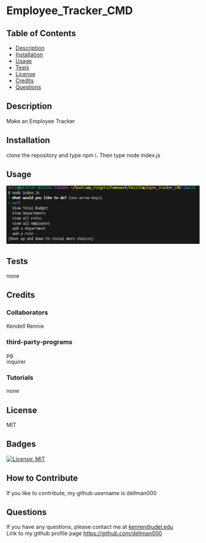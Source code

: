 # Employee_Tracker_CMD

## Table of Contents 
- [Description](#description)
- [Installation](#installation)
- [Usage](#usage)
- [Tests](#tests)
- [License](#license)
- [Credits](#credits)
- [Questions](#questions)


## Description
Make an Employee Tracker
## Installation
clone the repository and type npm i. Then type node index.js
## Usage
![alt text](Capture.png)
## Tests
none
## Credits
### Collaborators
Kendell Rennie 
  
### third-party-programs
pg  
inquirer  

### Tutorials
none
## License
MIT
## Badges
[![License: MIT](https://img.shields.io/badge/License-MIT-blue.svg)](https://opensource.org/licenses/MIT)
## How to Contribute
If you like to contribute, my github username is dellman000

## Questions
If you have any questions, please contact me at kenren@udel.edu  
Link to my github profile page https://github.com/dellman000
 
    